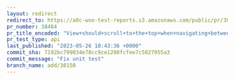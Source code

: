 ```yaml
---
layout: redirect
redirect_to: https://a8c-woo-test-reports.s3.amazonaws.com/public/pr/38484/api/index.html
pr_number: 38484
pr_title_encoded: "View+should+scroll+to+the+top+when+navigating+between+tabs"
pr_test_type: api
last_published: "2023-05-26 18:43:36 +0000"
commit_sha: 7192bc799034e78cc9ce1280fcfee7c5027055a3
commit_message: "Fix unit test"
branch_name: add/38150
---
```

